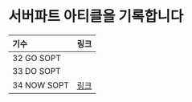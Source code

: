 # 서버파트 아티클을 기록합니다

| 기수 | 링크 |
|:----------|:----------|
| 32 GO SOPT    |  |
| 33 DO SOPT |  |
| 34 NOW SOPT   | [링크](https://sopt-official.notion.site/514b1d8571f34cdba2755e5145c08d82?pvs=4)  |
